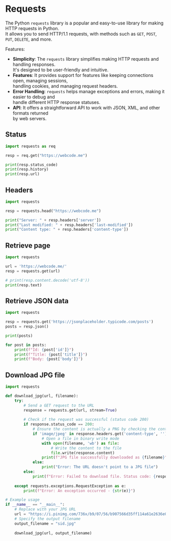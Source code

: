 # Requests

The Python `requests` library is a popular and easy-to-use library for making HTTP requests in Python.  
It allows you to send HTTP/1.1 requests, with methods such as `GET`, `POST`, `PUT`, `DELETE`, and more.  

Features:  

- **Simplicity**: The `requests` library simplifies making HTTP requests and handling responses.  
  It's designed to be user-friendly and intuitive.  
- **Features**: It provides support for features like keeping connections open, managing sessions,  
  handling cookies, and managing request headers.  
- **Error Handling**: `requests` helps manage exceptions and errors, making it easier to debug and  
  handle different HTTP response statuses.  
- **API**: It offers a straightforward API to work with JSON, XML, and other formats returned   
  by web servers.

## Status 

```python
import requests as req

resp = req.get("https://webcode.me")

print(resp.status_code)
print(resp.history)
print(resp.url)
```

## Headers 

```python
import requests 

resp = requests.head("https://webcode.me")

print("Server: " + resp.headers['server'])
print("Last modified: " + resp.headers['last-modified'])
print("Content type: " + resp.headers['content-type'])
```

## Retrieve page

```python
import requests 

url = 'https://webcode.me/'
resp = requests.get(url)

# print(resp.content.decode('utf-8'))
print(resp.text)
```


## Retrieve JSON data

```python
import requests 

resp = requests.get('https://jsonplaceholder.typicode.com/posts')
posts = resp.json()

print(posts)

for post in posts:
    print(f"Id: {post['id']}")
    print(f"Title: {post['title']}")
    print(f"Body: {post['body']}")
```

## Download JPG file

```python
import requests

def download_jpg(url, filename):
    try:
        # Send a GET request to the URL
        response = requests.get(url, stream=True)
        
        # Check if the request was successful (status code 200)
        if response.status_code == 200:
            # Ensure the content is actually a PNG by checking the content-type
            if 'image/jpeg' in response.headers.get('content-type', ''):
                # Open a file in binary write mode
                with open(filename, 'wb') as file:
                    # Write the content to the file
                    file.write(response.content)
                print(f"JPG file successfully downloaded as {filename}")
            else:
                print("Error: The URL doesn't point to a JPG file")
        else:
            print(f"Error: Failed to download file. Status code: {response.status_code}")
            
    except requests.exceptions.RequestException as e:
        print(f"Error: An exception occurred - {str(e)}")

# Example usage
if __name__ == "__main__":
    # Replace with your JPG URL
    url = "https://i.pinimg.com/736x/b9/07/56/b907566d35ff114a61e2636e0f4eca61.jpg"
    # Specify the output filename
    output_filename = "sid.jpg"
    
    download_jpg(url, output_filename)
```


